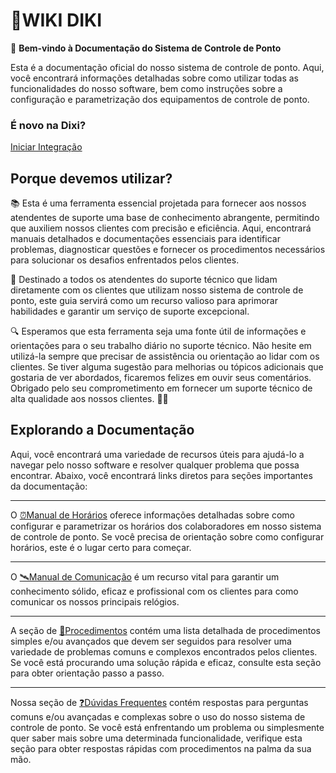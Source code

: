 # 📕WIKI DIKI

👋 **Bem-vindo à Documentação do Sistema de Controle de Ponto**

Esta é a documentação oficial do nosso sistema de controle de ponto. Aqui, você encontrará informações detalhadas sobre como utilizar todas as funcionalidades do nosso software, bem como instruções sobre a configuração e parametrização dos equipamentos de controle de ponto.

### É novo na Dixi?
[Iniciar Integração](./integracao/README.md)

## Porque devemos utilizar?

📚 Esta é uma ferramenta essencial projetada para fornecer aos nossos atendentes de suporte uma base de conhecimento abrangente, permitindo que auxiliem nossos clientes com precisão e eficiência. Aqui, encontrará manuais detalhados e documentações essenciais para identificar problemas, diagnosticar questões e fornecer os procedimentos necessários para solucionar os desafios enfrentados pelos clientes.

🚀 Destinado a todos os atendentes do suporte técnico que lidam diretamente com os clientes que utilizam nosso sistema de controle de ponto, este guia servirá como um recurso valioso para aprimorar habilidades e garantir um serviço de suporte excepcional.

🔍 Esperamos que esta ferramenta seja uma fonte útil de informações e orientações para o seu trabalho diário no suporte técnico. Não hesite em utilizá-la sempre que precisar de assistência ou orientação ao lidar com os clientes. Se tiver alguma sugestão para melhorias ou tópicos adicionais que gostaria de ver abordados, ficaremos felizes em ouvir seus comentários. Obrigado pelo seu comprometimento em fornecer um suporte técnico de alta qualidade aos nossos clientes. 🚀🌟

## **Explorando a Documentação**

Aqui, você encontrará uma variedade de recursos úteis para ajudá-lo a navegar pelo nosso software e resolver qualquer problema que possa encontrar. Abaixo, você encontrará links diretos para seções importantes da documentação:

---

O [⏰Manual de Horários](#)  oferece informações detalhadas sobre como configurar e parametrizar os horários dos colaboradores em nosso sistema de controle de ponto. Se você precisa de orientação sobre como configurar horários, este é o lugar certo para começar.

---

O [🛰️Manual de Comunicação](#) é um recurso vital para garantir um conhecimento sólido, eficaz e profissional com os clientes para como comunicar os nossos principais relógios.

---

A seção de [📄Procedimentos](#) contém uma lista detalhada de procedimentos simples e/ou avançados que devem ser seguidos para resolver uma variedade de problemas comuns e complexos encontrados pelos clientes. Se você está procurando uma solução rápida e eficaz, consulte esta seção para obter orientação passo a passo.

---

Nossa seção de [❓Dúvidas Frequentes](#) contém respostas para perguntas comuns e/ou avançadas e complexas sobre o uso do nosso sistema de controle de ponto. Se você está enfrentando um problema ou simplesmente quer saber mais sobre uma determinada funcionalidade, verifique esta seção para obter respostas rápidas com procedimentos na palma da sua mão.

